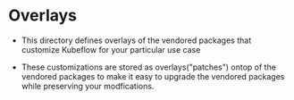 # Overlays

* This directory defines overlays of the vendored packages that customize
  Kubeflow for your particular use case

* These customizations are stored as overlays("patches") ontop of the vendored
  packages to make it easy to upgrade the vendored packages while
  preserving your modfications.